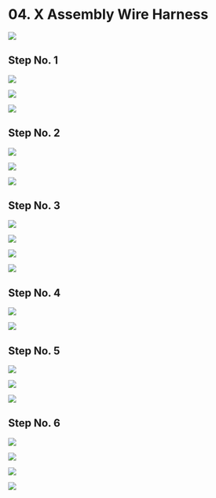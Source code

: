 # 04. X Assembly Wire Harness

![](assets/x-axis/JB2e_x-axis-19.jpg)

## Step No. 1

![](assets/x-axis/JB2e_x-axis-20.jpg)

![](assets/x-axis/JB2e_x-axis-21.jpg)

![](assets/x-axis/JB2e_x-axis-23.jpg)

## Step No. 2

![](assets/x-axis/JB2e_x-axis-24.jpg)

![](assets/x-axis/JB2e_x-axis-25.jpg)

![](assets/x-axis/JB2e_x-axis-26.jpg)

## Step No. 3

![](assets/x-axis/JB2e_x-axis-27.jpg)

![](assets/x-axis/JB2e_x-axis-28.jpg)

![](assets/x-axis/JB2e_x-axis-29.jpg)

![](assets/x-axis/JB2e_x-axis-30.jpg)

## Step No. 4

![](assets/x-axis/JB2e_x-axis-31.jpg)

![](assets/x-axis/JB2e_x-axis-32.jpg)

## Step No. 5

![](assets/x-axis/JB2e_x-axis-33.jpg)

![](assets/x-axis/JB2e_x-axis-34.jpg)

![](assets/x-axis/JB2e_x-axis-35.jpg)

## Step No. 6

![](assets/x-axis/JB2e_x-axis-37.jpg)

![](assets/x-axis/JB2e_x-axis-38.jpg)

![](assets/x-axis/JB2e_x-axis-39.jpg)

![](assets/x-axis/JB2e_x-axis-40.jpg)
